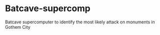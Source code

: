 # Batcave-supercomp
Batcave supercomputer to identify the most likely attack on monuments in Gothem City
